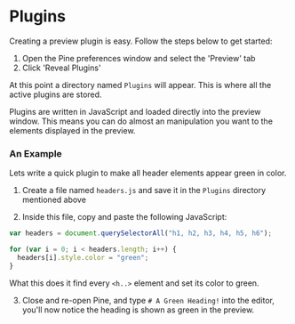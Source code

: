 #  Plugins

Creating a preview plugin is easy. Follow the steps below to get started:

1. Open the Pine preferences window and select the 'Preview' tab
2. Click 'Reveal Plugins'

At this point a directory named `Plugins` will appear. This is where all the active plugins are stored. 

Plugins are written in JavaScript and loaded directly into the preview window.
This means you can do almost an manipulation you want to the elements displayed in the preview.

### An Example

Lets write a quick plugin to make all header elements appear green in color.

1. Create a file named `headers.js` and save it in the `Plugins` directory mentioned above

2. Inside this file, copy and paste the following JavaScript:

  ```javascript
  var headers = document.querySelectorAll("h1, h2, h3, h4, h5, h6");
  
  for (var i = 0; i < headers.length; i++) {
    headers[i].style.color = "green";
  }
  ```

What this does it find every `<h..>` element and set its color to green.

3. Close and re-open Pine, and type `# A Green Heading!` into the editor, you'll now notice
  the heading is shown as green in the preview.
